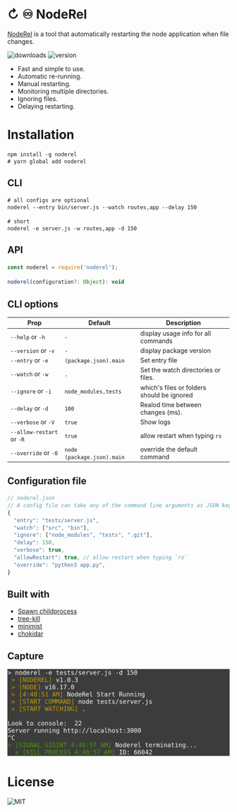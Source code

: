 # ↻ ♾️ NodeRel
[NodeRel](https://wutility.github.io/noderel) is a tool that automatically restarting the node application when file changes.

![downloads](https://badgen.net/npm/dt/noderel) ![version](http://img.shields.io/npm/v/noderel.svg?style=flat-square)

- Fast and simple to use.
- Automatic re-running.
- Manual restarting.
- Monitoring multiple directories.
- Ignoring files.
- Delaying restarting.

# Installation
```shell
npm install -g noderel 
# yarn global add noderel
```

## CLI
```shell
# all configs are optional 
noderel --entry bin/server.js --watch routes,app --delay 150

# short
noderel -e server.js -w routes,app -d 150
```

## API
```js
const noderel = require('noderel');

noderel(configuration?: Object): void
```

## CLI options

| Prop                      | Default                    | Description                                 |
|---------------------------|----------------------------|---------------------------------------------|
|`--help`          or `-h`  | `-`                        | display usage info for all commands         |
|`--version`       or `-v`  | `-`                        | display package version                     |
|`--entry`         or `-e`  | `(package.json).main`      | Set entry file                              |
|`--watch`         or `-w`  | `.`                        | Set the watch directories or files.         |
|`--ignore`        or `-i`  | `node_modules,tests`       | which\'s files or folders should be ignored |
|`--delay`         or `-d`  | `100`                      | Realod time between changes (ms).           |
|`--verbose`       or `-V`  | `true`                     | Show logs                                   |
|`--allow-restart` or `-R`  | `true`                     | allow restart when typing `rs`              |
|`--override`      or `-O`  | `node (package.json).main` | override the default command                |

## Configuration file
```js
// noderel.json
// A config file can take any of the command line arguments as JSON key values, for example:
{
  "entry": "tests/server.js",
  "watch": ["src", "bin"],
  "ignore": ["node_modules", "tests", ".git"],
  "delay": 150,
  "verbose": true,
  "allowRestart": true, // allow restart when typing `rs`
  "override": "python3 app.py",
}
```

## Built with
- [Spawn childprocess](https://nodejs.org/docs/latest-v16.x/api/child_process.html#class-childprocess)
- [tree-kill](https://www.npmjs.com/package/tree-kill)
- [minimist](https://www.npmjs.com/package/minimist)
- [chokidar](https://www.npmjs.com/package/chokidar)

## Capture
![Capture](capture.png)

# License
![MIT](https://badgen.net/npm/license/noderel)
